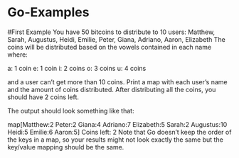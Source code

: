 # Go-Examples

#First Example 
You have 50 bitcoins to distribute to 10 users: Matthew, Sarah, Augustus, Heidi, Emilie, Peter, Giana, Adriano, Aaron, Elizabeth The coins will be distributed based on the vowels contained in each name where:

a: 1 coin e: 1 coin i: 2 coins o: 3 coins u: 4 coins

and a user can’t get more than 10 coins. Print a map with each user’s name and the amount of coins distributed. After distributing all the coins, you should have 2 coins left.

The output should look something like that:

map[Matthew:2 Peter:2 Giana:4 Adriano:7 Elizabeth:5 Sarah:2 Augustus:10 Heidi:5 Emilie:6 Aaron:5]
Coins left: 2
Note that Go doesn’t keep the order of the keys in a map, so your results might not look exactly the same but the key/value mapping should be the same.

